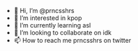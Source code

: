 - 👋 Hi, I’m @prncsshrs
- 👀 I’m interested in kpop
- 🌱 I’m currently learning asl
- 💞️ I’m looking to collaborate on idk
- 📫 How to reach me prncsshrs on twitter

<!---
prncsshrs/prncsshrs is a ✨ special ✨ repository because its `README.md` (this file) appears on your GitHub profile.
You can click the Preview link to take a look at your changes.
--->
